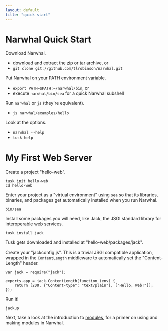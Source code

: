 ```yaml
---
layout: default
title: "quick start"
---
```


Narwhal Quick Start
===================

Download Narwhal.

* download and extract the [zip](http://github.com/tlrobinson/narwhal/zipball/master) or [tar](http://github.com/tlrobinson/narwhal/tarball/master) archive, or
* `git clone git://github.com/tlrobinson/narwhal.git`

Put Narwhal on your PATH environment variable.

* `export PATH=$PATH:~/narwhal/bin`, or
* execute `narwhal/bin/sea` for a quick Narwhal subshell

Run `narwhal` or `js` (they're equivalent).

* `js narwhal/examples/hello`

Look at the options.

* `narwhal --help`
* `tusk help`


My First Web Server
===================

Create a project "hello-web".

    tusk init hello-web
    cd hello-web

Enter your project as a "virtual environment" using `sea` so that its libraries, binaries, and packages get automatically installed when you run Narwhal.

    bin/sea

Install some packages you will need, like Jack, the JSGI standard library for interoperable web services.

    tusk install jack

Tusk gets downloaded and installed at "hello-web/packages/jack".

Create your "jackconfig.js". This is a trivial JSGI compatible application, wrapped in the `ContentLength` middleware to automatically set the "Content-Length" header.

    var jack = require("jack");
    
    exports.app = jack.ContentLength(function (env) {
        return [200, {"Content-type": "text/plain"}, ["Hello, Web!"]];
    });

Run it!

    jackup

Next, take a look at the introduction to [modules](modules.html), for a primer on using and making modules in Narwhal.
